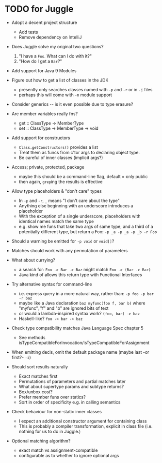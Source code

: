 # TODO for Juggle

* Adopt a decent project structure
  - Add tests
  - Remove dependency on IntelliJ
  
* Does Juggle solve my original two questions?
  1. "I have a `Foo`. What can I do with it?"
  2. "How do I get a `Bar`?"
     
* Add support for Java 9 Modules

* Figure out how to get a list of classes in the JDK

  - presently only searches classes named with `-p` and `-r` or in `-j` files
  - perhaps this will come with `-m` module support
 
* Consider generics -- is it even possible due to type erasure?
 
* Are member variables really fns?
  - get :: ClassType -> MemberType
  - set :: ClassType -> MemberType -> void
     
* Add support for constructors
  - `Class.getConstructors()` provides a list
  - Treat them as funcs from c'tor args to declaring object type.
  - Be careful of inner classes (implicit args?)
   
* Access; private, protected, package
  - maybe this should be a command-line flag, default = only public
  - then again, `grep`ing the results is effective
     
* Allow type placeholders & "don't care" types
  - In `-p` and `-r`, `_` means "I don't care about the type"
  - Anything else beginning with an underscore introduces a placeholder
  - With the exception of a single underscore, placeholders with identical
    names match the same type
  - e.g. show me funs that take two args of same type, and a third of
    a potentially different type, but return a Foo: 
     `-p _a -p _a -p _b -r Foo`
     
* Should a warning be emitted for `-p void` or `void[]`?
     
* Matches should work with any permutation of parameters
 
* What about currying?
  - a search for: `Foo -> Bar -> Baz` might match `Foo -> (Bar -> Baz)`
  - Java kind of allows this return type with Functional Interfaces
       
* Try alternative syntax for command-line
  - i.e. express query in a more natural way, rather than:
    `-p foo -p bar -r baz`
  - maybe like a Java declaration
    `baz myfunc(foo f, bar b)`
    where "myfunc", "f" and "b" are ignored bits of text
  - or would a lambda-inspired syntax work?
    `(foo, bar) -> baz`
  - Haskell-like?
    `foo -> bar -> baz`
          
* Check type compatibility matches Java Language Spec chapter 5
  - See methods isTypeCompatibleForInvocation/isTypeCompatibleForAssignment

* When emitting decls, omit the default package name (maybe last -or first?- `-i`)
     
* Should sort results naturally
  - Exact matches first
  - Permutations of parameters and partial matches later
  - What about supertype params and subtype returns?
  - Box/unbox cost?
  - Prefer member funs over statics?
  - Sort in order of specificity e.g. in calling semantics
     
* Check behaviour for non-static inner classes
  - I expect an additional constructor argument for containing class
  - This is probably a compiler transformation, explicit in class file
    (i.e. nothing for us to do in Juggle.)
 
* Optional matching algorithm?
  - exact match vs assignment-compatible
  - configurable as to whether to ignore optional args
